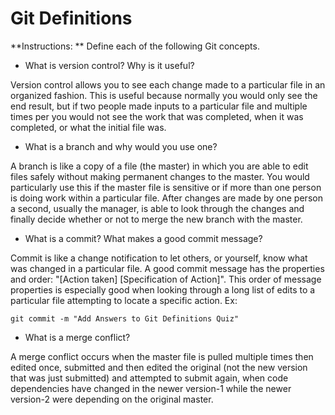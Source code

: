 # Git Definitions

**Instructions: ** Define each of the following Git concepts.

* What is version control?  Why is it useful?

Version control allows you to see each change made to a particular file in an organized fashion. This is useful because normally you would only see the end result, but if two people made inputs to a particular file and multiple times per you would not see the work that was completed, when it was completed, or what the initial file was. 

* What is a branch and why would you use one?

A branch is like a copy of a file (the master) in which you are able to edit files safely without making permanent changes to the master. You would particularly use this if the master file is sensitive or if more than one person is doing work within a particular file. After changes are made by one person a second, usually the manager, is able to look through the changes and finally decide whether or not to merge the new branch with the master.

* What is a commit? What makes a good commit message?

Commit is like a change notification to let others, or yourself, know what was changed in a particular file. A good commit message has the properties and order: "[Action taken] [Specification of Action]". This order of message properties is especially good when looking through a long list of edits to a particular file attempting to locate a specific action. Ex:

```git commit -m "Add Answers to Git Definitions Quiz"```

* What is a merge conflict?

A merge conflict occurs when the master file is pulled multiple times then edited once, submitted and then edited the original (not the new version that was just submitted) and attempted to submit again, when code dependencies have changed in the newer version-1 while the newer version-2 were depending on the original master.


